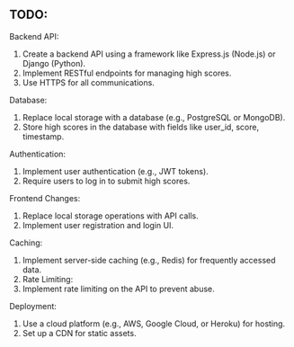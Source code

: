 ## TODO: ##
Backend API:

  1. Create a backend API using a framework like Express.js (Node.js) or Django (Python).
  2. Implement RESTful endpoints for managing high scores.
  3. Use HTTPS for all communications.

Database:
  1. Replace local storage with a database (e.g., PostgreSQL or MongoDB).
  2. Store high scores in the database with fields like user_id, score, timestamp.

Authentication:
  1. Implement user authentication (e.g., JWT tokens).
  2. Require users to log in to submit high scores.

Frontend Changes:
  1. Replace local storage operations with API calls.
  2. Implement user registration and login UI.

Caching:
  1. Implement server-side caching (e.g., Redis) for frequently accessed data.
  2. Rate Limiting:
  3. Implement rate limiting on the API to prevent abuse.

Deployment:
  1. Use a cloud platform (e.g., AWS, Google Cloud, or Heroku) for hosting.
  2. Set up a CDN for static assets.
